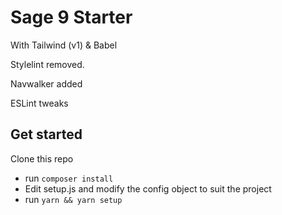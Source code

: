 # Sage 9 Starter

With Tailwind (v1) & Babel

Stylelint removed.

Navwalker added

ESLint tweaks

## Get started

Clone this repo

- run `composer install`
- Edit setup.js and modify the config object to suit the project
- run `yarn && yarn setup`
